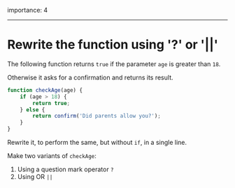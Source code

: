 importance: 4

---

# Rewrite the function using '?' or '||'

The following function returns `true` if the parameter `age` is greater than `18`.

Otherwise it asks for a confirmation and returns its result.

```js
function checkAge(age) {
    if (age > 18) {
        return true;
    } else {
        return confirm('Did parents allow you?');
    }
}
```

Rewrite it, to perform the same, but without `if`, in a single line.

Make two variants of `checkAge`:

1. Using a question mark operator `?`
2. Using OR `||`

